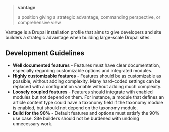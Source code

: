 > **vantage**
>
> a position giving a strategic advantage, commanding perspective, or
> comprehensive view 

Vantage is a Drupal installation profile that aims to give developers and site
builders a strategic advantage when building large-scale Drupal sites.

## Development Guidelines

- **Well documented features** - Features must have clear documentation,
  especially regarding customizable options and integrated modules.
- **Highly customizable features** - Features should be as customizable as
  possible, without adding complexity.  Many hard-coded settings can be replaced
  with a configuration variable without adding much complexity.
- **Loosely coupled features** - Features should integrate with enabled modules
  but not depend on them.  For instance, a module that defines an article
  content type could have a taxonomy field if the taxonomy module is enabled,
  but should not depend on the taxonomy module.
- **Build for the 90%** - Default features and options must satisfy the 90%
  use case. Site builders should not be burdened with undoing unnecessary work.
